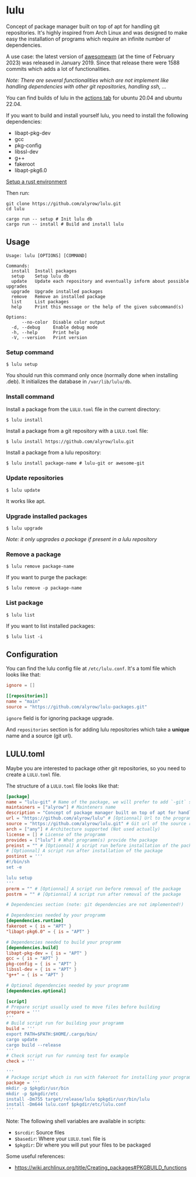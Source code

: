 # lulu

Concept of package manager built on top of apt for handling git repositories.
It's highly inspired from Arch Linux and was designed to make easy the installation of programs which require an infinite
number of dependencies.

A use case: the latest version of [awesomewm](https://github.com/awesomeWM/awesome) (at the time of February 2023) was
released in January 2019.
Since that release there were 1588 commits which adds a lot of functionalities.

_Note: There are several functionalities which are not implement like handling dependencies with other git repositories, 
handling ssh, ..._

You can find builds of lulu in the [actions tab](https://github.com/alyrow/lulu/actions) for ubuntu 20.04 and ubuntu 22.04.

If you want to build and install yourself lulu, you need to install the following dependencies:

- libapt-pkg-dev
- gcc
- pkg-config
- libssl-dev
- g++
- fakeroot
- libapt-pkg6.0

[Setup a rust environment](https://rustup.rs/)

Then run:

```shell
git clone https://github.com/alyrow/lulu.git
cd lulu

cargo run -- setup # Init lulu db
cargo run -- install # Build and install lulu
```

## Usage

```
Usage: lulu [OPTIONS] [COMMAND]

Commands:
  install  Install packages
  setup    Setup lulu db
  update   Update each repository and eventually inform about possible upgrades
  upgrade  Upgrade installed packages
  remove   Remove an installed package
  list     List packages
  help     Print this message or the help of the given subcommand(s)

Options:
      --no-color  Disable color output
  -d, --debug     Enable debug mode
  -h, --help      Print help
  -V, --version   Print version

```

### Setup command

```shell
$ lulu setup
```

You should run this command only once (normally done when installing .deb).
It initializes the database in `/var/lib/lulu/db`.

### Install command

Install a package from the `LULU.toml` file in the current directory:

```shell
$ lulu install
```

Install a package from a git repository with a `LULU.toml` file:

```shell
$ lulu install https://github.com/alyrow/lulu.git
```

Install a package from a lulu repository:

```shell
$ lulu install package-name # lulu-git or awesome-git
```

### Update repositories

```shell
$ lulu update
```

It works like apt.

### Upgrade installed packages

```shell
$ lulu upgrade
```

_Note: it only upgrades a package if present in a lulu repository_

### Remove a package

```shell
$ lulu remove package-name
```

If you want to purge the package:

```shell
$ lulu remove -p package-name
```

### List package

```shell
$ lulu list
```

If you want to list installed packages:

```shell
$ lulu list -i
```

## Configuration

You can find the lulu config file at `/etc/lulu.conf`.
It's a toml file which looks like that:

```toml
ignore = []

[[repositories]]
name = "main"
source = "https://github.com/alyrow/lulu-packages.git"
```

`ignore` field is for ignoring package upgrade.

And `repositories` section is for adding lulu repositories which take a **unique** name and a source (git url).

## LULU.toml

Maybe you are interested to package other git repositories, so you need to create a `LULU.toml` file.

The structure of a `LULU.toml` file looks like that:

```toml
[package]
name = "lulu-git" # Name of the package, we will prefer to add `-git` suffix to differenciate with the package provided by apt
maintainers = ["alyrow"] # Mainteners name
description = "Concept of package manager built on top of apt for handling git repositories" # A description of the programm you package
url = "https://github.com/alyrow/lulu" # [Optionnal] Url to the programm website
source = "https://github.com/alyrow/lulu.git" # Git url of the source repository
arch = ["any"] # Architecture supported (Not used actually)
license = [] # License of the programm
provides = ["lulu"] # What programm(s) provide the package
preinst = "" # [Optionnal] A script run before installation of the package
# [Optionnal] A script run after installation of the package
postinst = ''' 
#!/bin/sh
set -e

lulu setup
'''
prerm = "" # [Optionnal] A script run before removal of the package
postrm = "" # [Optionnal] A script run after removal of the package

# Dependencies section (note: git dependencies are not implemented!)

# Dependencies needed by your programm
[dependencies.runtime]
fakeroot = { is = "APT" }
"libapt-pkg6.0" = { is = "APT" }

# Dependencies needed to build your programm
[dependencies.build]
libapt-pkg-dev = { is = "APT" }
gcc = { is = "APT" }
pkg-config = { is = "APT" }
libssl-dev = { is = "APT" }
"g++" = { is = "APT" }

# Optional dependencies needed by your programm
[dependencies.optional]

[script]
# Prepare script usually used to move files before building
prepare = '''
'''
# Build script run for building your programm
build = '''
export PATH=$PATH:$HOME/.cargo/bin/
cargo update
cargo build --release
'''
# Check script run for running test for example
check = '''

'''
# Package script which is run with fakeroot for installing your programm in $pkgdir folder in order to package it
package = '''
mkdir -p $pkgdir/usr/bin
mkdir -p $pkgdir/etc
install -Dm755 target/release/lulu $pkgdir/usr/bin/lulu
install -Dm644 lulu.conf $pkgdir/etc/lulu.conf
'''
```

Note: The following shell variables are available in scripts:

- `$srcdir`: Source files
- `$basedir`: Where your `LULU.toml` file is
- `$pkgdir`: Dir where you will put your files to be packaged

Some useful references:

- https://wiki.archlinux.org/title/Creating_packages#PKGBUILD_functions

